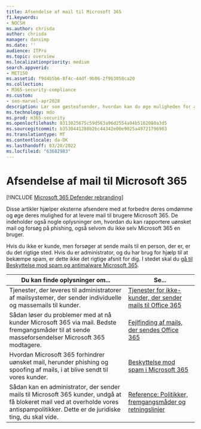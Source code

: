 ```yaml
---
title: Afsendelse af mail til Microsoft 365
f1.keywords:
- NOCSH
ms.author: chrisda
author: chrisda
manager: dansimp
ms.date: ''
audience: ITPro
ms.topic: overview
ms.localizationpriority: medium
search.appverid:
- MET150
ms.assetid: f9d4b5b6-8f4c-44df-9b06-2f9b3058ca20
ms.collection:
- M365-security-compliance
ms.custom:
- seo-marvel-apr2020
description: Lær som gæsteafsender, hvordan kan du øge muligheden for at levere mail til brugere i Microsoft 365. Lær også, hvordan du rapporterer uønsket & forsøg på phishing som gæst.
ms.technology: mdo
ms.prod: m365-security
ms.openlocfilehash: 0313025675c59d563a96d2554a94b5102080a3d5
ms.sourcegitcommit: b3530441288b2bc44342e00e9025a49721796903
ms.translationtype: MT
ms.contentlocale: da-DK
ms.lasthandoff: 03/20/2022
ms.locfileid: "63682983"
---
```

# <a name="sending-mail-to-microsoft-365"></a>Afsendelse af mail til Microsoft 365

[!INCLUDE [Microsoft 365 Defender rebranding](../includes/microsoft-defender-for-office.md)]

Disse artikler hjælper eksterne afsendere med at forbedre deres omdømme og øge deres mulighed for at levere mail til brugere Microsoft 365. De indeholder også nogle oplysninger om, hvordan du kan rapportere uønsket mail og forsøg på phishing, også selvom du ikke selv Microsoft 365 en bruger.

Hvis du ikke er kunde, men forsøger at sende mails til en person, der er, er du det rigtige sted. Hvis du er administrator, og du har brug for hjælp til at bekæmpe spam, er dette ikke det rigtige afsnit for dig. I stedet skal du [gå til Beskyttelse mod spam og antimalware Microsoft 365](anti-spam-and-anti-malware-protection.md).

|Du kan finde oplysninger om...|Se...|
|---|---|
|Tjenester, der leveres til administratorer af mailsystemer, der sender individuelle og massemails til kunder.|[Tjenester for ikke-kunder, der sender mails til Office 365](services-for-non-customers.md)|
|Sådan løser du problemer med at nå kunder Microsoft 365 via mail. Bedste fremgangsmåder til at sende masseforsendelser Microsoft 365 modtagere.|[Fejlfinding af mails, der sendes Office 365](troubleshooting-mail-sent-to-office-365.md)|
|Hvordan Microsoft 365 forhindrer uønsket mail, herunder phishing og spoofing af mails, i at blive sendt til vores kunder.|[Beskyttelse mod spam i Microsoft 365](anti-spam-protection.md)|
|Sådan kan en administrator, der sender mails til Microsoft 365 kunder, undgå at få blokeret mail ved at overholde vores antispampolitikker. Dette er de juridiske ting, du skal vide.|[Reference: Politikker, fremgangsmåder og retningslinjer](reference-policies-practices-and-guidelines.md)|
